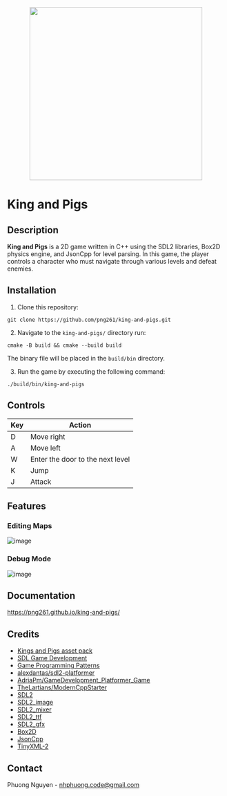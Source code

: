 <div align="center">
  <a href="https://github.com/png261/king-and-pigs">
    <img src="https://user-images.githubusercontent.com/63899044/226949086-c39646ef-9228-4561-900b-7be8635ea879.png" width="400"/>
  </a>
</div>

# King and Pigs

## Description
**King and Pigs** is a 2D game written in C++ using the SDL2 libraries, Box2D physics engine, and JsonCpp for level parsing. In this game, the player controls a character who must navigate through various levels and defeat enemies.

## Installation
1. Clone this repository:
  ```
  git clone https://github.com/png261/king-and-pigs.git
  ```

2. Navigate to the `king-and-pigs/` directory run:
  ```
  cmake -B build && cmake --build build
  ```
The binary file will be placed in the `build/bin` directory.

3. Run the game by executing the following command:
  ```
  ./build/bin/king-and-pigs
  ```

## Controls
| Key                   | Action                           |
| --------------------- | -------------------------------- |
| D                     | Move right                       |
| A                     | Move left                        |
| W                     | Enter the door to the next level |
| K                     | Jump                             |
| J                     | Attack                           |

## Features
### Editing Maps
![image](https://user-images.githubusercontent.com/63899044/236370724-cb10cea1-d5d7-47a1-9519-6489f199102b.png)
### Debug Mode
![image](https://user-images.githubusercontent.com/63899044/236508399-361a0159-6882-4b9c-8054-5d2060bfe179.png)

## Documentation
https://png261.github.io/king-and-pigs/

## Credits
- [Kings and Pigs asset pack](https://pixelfrog-assets.itch.io/kings-and-pigs)
- [SDL Game Development](https://www.packtpub.com/product/sdl-game-development/9781849696821)
- [Game Programming Patterns](https://gameprogrammingpatterns.com)
- [alexdantas/sdl2-platformer](https://github.com/alexdantas/sdl2-platformer)
- [AdriaPm/GameDevelopment_Platformer_Game](https://github.com/AdriaPm/GameDevelopment_Platformer_Game)
- [TheLartians/ModernCppStarter](https://github.com/TheLartians/ModernCppStarter)
- [SDL2](https://www.libsdl.org/)
- [SDL2_image](https://www.libsdl.org/projects/SDL_image/)
- [SDL2_mixer](https://www.libsdl.org/projects/SDL_mixer/)
- [SDL2_ttf](https://www.libsdl.org/projects/SDL_ttf/)
- [SDL2_gfx](https://www.ferzkopp.net/Software/SDL2_gfx/Docs/html/index.html)
- [Box2D](https://box2d.org/)
- [JsonCpp](http://open-source-parsers.github.io/jsoncpp-docs/doxygen/index.html)
- [TinyXML-2](https://github.com/leethomason/tinyxml2)
 
## Contact
Phuong Nguyen - [nhphuong.code@gmail.com](mailto:nhphuong.code@gmail.com)

